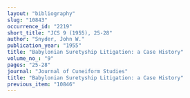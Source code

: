 ```yaml
---
layout: "bibliography"
slug: "10843"
occurrence_id: "2219"
short_title: "JCS 9 (1955), 25-28"
author: "Snyder, John W."
publication_year: "1955"
title: "Babylonian Suretyship Litigation: a Case History"
volume_no_: "9"
pages: "25-28"
journal: "Journal of Cuneiform Studies"
title: "Babylonian Suretyship Litigation: a Case History"
previous_item: "10846"
---
```

